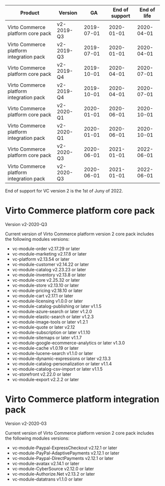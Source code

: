 
| Product                                | Version     | GA       | End of support | End of life | 
|---------                               |---------    |----      | -------        | ----        | 
|Virto Commerce platform core pack       |v2-2019-Q3   |2019-07-01|2020-01-01      |2020-04-01   | 
|Virto Commerce platform integration pack|v2-2019-Q3   |2019-07-01|2020-01-01      |2020-04-01   | 
|Virto Commerce platform core pack       |v2-2019-Q4   |2019-10-01|2020-04-01      |2020-07-01   | 
|Virto Commerce platform integration pack|v2-2019-Q4   |2019-10-01|2020-04-01      |2020-07-01   |
|Virto Commerce platform core pack       |v2-2020-Q1   |2020-01-01|2020-06-01      |2020-10-01   |
|Virto Commerce platform integration pack|v2-2020-Q1   |2020-01-01|2020-06-01      |2020-10-01   |
|Virto Commerce platform core pack       |v2-2020-Q3   |2020-06-01|2021-01-01      |2022-06-01   |
|Virto Commerce platform integration pack|v2-2020-Q3   |2020-06-01|2021-01-01      |2022-06-01   |

End of support for VC version 2 is the 1st of Juny of 2022.

<h1> Virto Commerce platform core pack </h1> 

Version v2-2020-Q3

Current version of Virto Commerce platform version 2 core pack includes the following modules versions:  
  
<ul> 
   <li> vc-module-order v2.17.29 or later</li> 
   <li> vc-module-marketing v2.17.8 or later </li> 
   <li> vc-platform v2.13.54 or later  </li> 
   <li> vc-module-customer v2.14.22 or later  </li> 
   <li> vc-module-catalog v2.23.23 or later </li> 
   <li> vc-module-inventory v2.13.8 or later  </li> 
   <li> vc-module-core v2.25.32 or later </li> 
   <li> vc-module-store v2.13.10 or later </li> 
   <li> vc-module-pricing v2.18.10 or later </li> 
   <li> vc-module-cart v2.17.1 or later </li> 
   <li> vc-module-licensing v1.0.0 or later </li> 
   <li> vc-module-catalog-publishing or later v1.1.5 </li> 
   <li> vc-module-azure-search or later v1.2.0 </li> 
   <li> vc-module-elastic-search or later v1.2.3 </li> 
   <li> vc-module-image-tools or later v1.2.1 </li> 
   <li> vc-module-quote or later v2.12 </li> 
   <li> vc-module-subscription or later v1.1.10 </li> 
   <li> vc-module-sitemaps or later v1.1.7 </li> 
   <li> vc-module-google-ecommerce-analytics or later v1.3.0 </li> 
   <li> vc-module-cache v1.0.19 or later  </li> 
   <li> vc-module-lucene-search v1.1.0 or later </li> 
   <li> vc-module-dynamic-expressions or later v2.13.3 </li> 
   <li> vc-module-catalog-personalization or later v1.1.4 </li> 
   <li> vc-module-catalog-csv-import or later v1.1.5 </li> 
   <li> vc-storefront v2.22.0 or later </li> 
   <li> vc-module-export v2.2.2 or later  </li>    
</ul> 



<h1> Virto Commerce platform integration pack</h1>  

Version v2-2020-03 

Current version of Virto Commerce platform version 2 core pack includes the following modules versions:  

<ul> 
   <li> vc-module-Paypal-ExpressCheckout v2.12.1 or later </li> 
   <li> vc-module-PayPal-AdaptivePayments v2.12.1 or later </li> 
   <li> vc-module-Paypal-DirectPayments v2.12.1 or later </li>    
   <li> vc-module-avatax v2.14.1 or later </li> 
   <li> vc-module-CyberSource v2.12.0 or later </li> 
   <li> vc-module-Authorize.Net v2.13.2 or later </li> 
   <li> vc-module-datatrans v1.1.0 or later </li> 
</ul>
